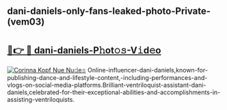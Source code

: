 ## dani-daniels-only-fans​-leaked-photo​-Private-(vem03)


# <h2><a href="https://mediaupload.pro?title=dani-daniels&ref=git">🔗👉 🔴 dani-daniels-P𝚑ot𝚘𝚜-V𝚒d𝚎o</a></h2>

[![Corinna Kopf Nue Nu𝚍e𝚜](https://i.imgur.com/0qMVB7G.gif)](https://mediaupload.pro?title=dani-daniels&ref=git)
Online-influencer-dani-daniels,known-for-publishing-dance-and-lifestyle-content,-including-performances-and-vlogs-on-social-media-platforms.Brilliant-ventriloquist-assistant-dani-daniels,celebrated-for-their-exceptional-abilities-and-accomplishments-in-assisting-ventriloquists.  
